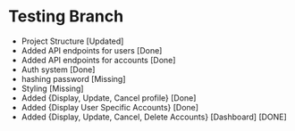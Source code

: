 # Testing Branch
* Project Structure [Updated]
* Added API endpoints for users [Done]
* Added API endpoints for accounts [Done]
* Auth system [Done]
* hashing password [Missing]
* Styling [Missing]
* Added {Display, Update, Cancel profile} [Done]
* Added {Display User Specific Accounts} [Done]
* Added {Display, Update, Cancel, Delete Accounts} [Dashboard] [DONE]